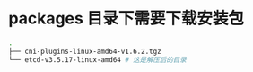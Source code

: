 # packages 目录下需要下载安装包
```bash
.
├── cni-plugins-linux-amd64-v1.6.2.tgz
└── etcd-v3.5.17-linux-amd64 # 这是解压后的目录
```